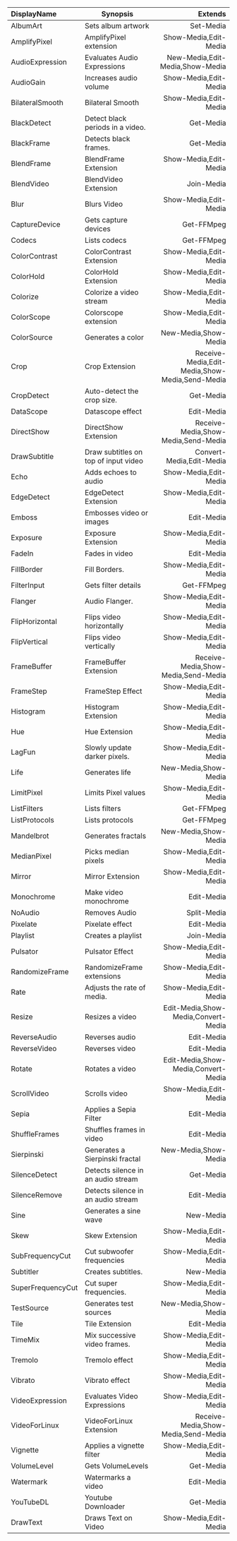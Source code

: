 |DisplayName|Synopsis|Extends|
|:-|-|-:|
|AlbumArt|Sets album artwork|Set-Media|
|AmplifyPixel|AmplifyPixel extension|Show-Media,Edit-Media|
|AudioExpression|Evaluates Audio Expressions|New-Media,Edit-Media,Show-Media|
|AudioGain|Increases audio volume|Show-Media,Edit-Media|
|BilateralSmooth|Bilateral Smooth|Show-Media,Edit-Media|
|BlackDetect|Detect black periods in a video.|Get-Media|
|BlackFrame|Detects black frames.|Get-Media|
|BlendFrame|BlendFrame Extension|Show-Media,Edit-Media|
|BlendVideo|BlendVideo Extension|Join-Media|
|Blur|Blurs Video|Show-Media,Edit-Media|
|CaptureDevice|Gets capture devices|Get-FFMpeg|
|Codecs|Lists codecs|Get-FFMpeg|
|ColorContrast|ColorContrast Extension|Show-Media,Edit-Media|
|ColorHold|ColorHold Extension|Show-Media,Edit-Media|
|Colorize|Colorize a video stream|Show-Media,Edit-Media|
|ColorScope|Colorscope extension|Show-Media,Edit-Media|
|ColorSource|Generates a color|New-Media,Show-Media|
|Crop|Crop Extension|Receive-Media,Edit-Media,Show-Media,Send-Media|
|CropDetect|Auto-detect the crop size.|Get-Media|
|DataScope|Datascope effect|Edit-Media|
|DirectShow|DirectShow Extension|Receive-Media,Show-Media,Send-Media|
|DrawSubtitle|Draw subtitles on top of input video|Convert-Media,Edit-Media|
|Echo|Adds echoes to audio|Show-Media,Edit-Media|
|EdgeDetect|EdgeDetect Extension|Show-Media,Edit-Media|
|Emboss|Embosses video or images|Edit-Media|
|Exposure|Exposure Extension|Show-Media,Edit-Media|
|FadeIn|Fades in video|Edit-Media|
|FillBorder|Fill Borders.|Show-Media,Edit-Media|
|FilterInput|Gets filter details|Get-FFMpeg|
|Flanger|Audio Flanger.|Show-Media,Edit-Media|
|FlipHorizontal|Flips video horizontally|Show-Media,Edit-Media|
|FlipVertical|Flips video vertically|Show-Media,Edit-Media|
|FrameBuffer|FrameBuffer Extension|Receive-Media,Show-Media,Send-Media|
|FrameStep|FrameStep Effect|Show-Media,Edit-Media|
|Histogram|Histogram Extension|Show-Media,Edit-Media|
|Hue|Hue Extension|Show-Media,Edit-Media|
|LagFun|Slowly update darker pixels.|Show-Media,Edit-Media|
|Life|Generates life|New-Media,Show-Media|
|LimitPixel|Limits Pixel values|Show-Media,Edit-Media|
|ListFilters|Lists filters|Get-FFMpeg|
|ListProtocols|Lists protocols|Get-FFMpeg|
|Mandelbrot|Generates fractals|New-Media,Show-Media|
|MedianPixel|Picks median pixels|Show-Media,Edit-Media|
|Mirror|Mirror Extension|Show-Media,Edit-Media|
|Monochrome|Make video monochrome|Edit-Media|
|NoAudio|Removes Audio|Split-Media|
|Pixelate|Pixelate effect|Edit-Media|
|Playlist|Creates a playlist|Join-Media|
|Pulsator|Pulsator Effect|Show-Media,Edit-Media|
|RandomizeFrame|RandomizeFrame extensions|Show-Media,Edit-Media|
|Rate|Adjusts the rate of media.|Show-Media,Edit-Media|
|Resize|Resizes a video|Edit-Media,Show-Media,Convert-Media|
|ReverseAudio|Reverses audio|Edit-Media|
|ReverseVideo|Reverses video|Edit-Media|
|Rotate|Rotates a video|Edit-Media,Show-Media,Convert-Media|
|ScrollVideo|Scrolls video|Show-Media,Edit-Media|
|Sepia|Applies a Sepia Filter|Edit-Media|
|ShuffleFrames|Shuffles frames in video|Edit-Media|
|Sierpinski|Generates a Sierpinski fractal|New-Media,Show-Media|
|SilenceDetect|Detects silence in an audio stream|Get-Media|
|SilenceRemove|Detects silence in an audio stream|Edit-Media|
|Sine|Generates a sine wave|New-Media|
|Skew|Skew Extension|Show-Media,Edit-Media|
|SubFrequencyCut|Cut subwoofer frequencies|Show-Media,Edit-Media|
|Subtitler|Creates subtitles.|New-Media|
|SuperFrequencyCut|Cut super frequencies.|Show-Media,Edit-Media|
|TestSource|Generates test sources|New-Media,Show-Media|
|Tile|Tile Extension|Edit-Media|
|TimeMix|Mix successive video frames.|Show-Media,Edit-Media|
|Tremolo|Tremolo effect|Show-Media,Edit-Media|
|Vibrato|Vibrato effect|Show-Media,Edit-Media|
|VideoExpression|Evaluates Video Expressions|Show-Media,Edit-Media|
|VideoForLinux|VideoForLinux Extension|Receive-Media,Show-Media,Send-Media|
|Vignette|Applies a vignette filter|Show-Media,Edit-Media|
|VolumeLevel|Gets VolumeLevels|Get-Media|
|Watermark|Watermarks a video|Edit-Media|
|YouTubeDL|Youtube Downloader|Get-Media|
|DrawText|Draws Text on Video|Show-Media,Edit-Media|

